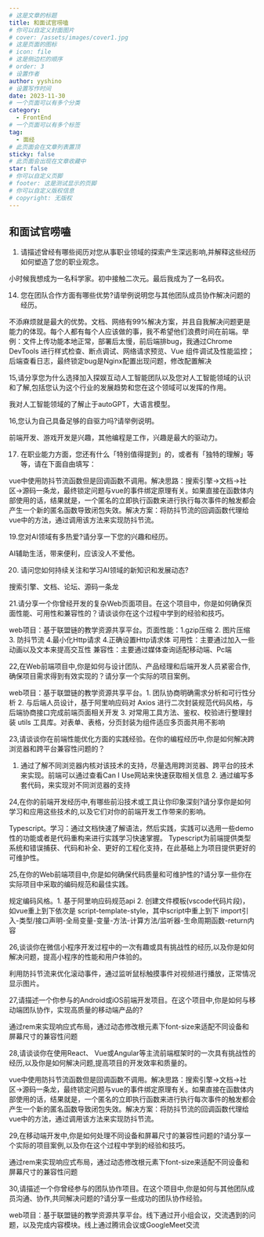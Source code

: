 ```yaml
---
# 这是文章的标题
title: 和面试官唠嗑
# 你可以自定义封面图片
# cover: /assets/images/cover1.jpg
# 这是页面的图标
# icon: file
# 这是侧边栏的顺序
# order: 3
# 设置作者
author: yyshino
# 设置写作时间
date: 2023-11-30
# 一个页面可以有多个分类
category:
  - FrontEnd
# 一个页面可以有多个标签
tag:
  - 面经
# 此页面会在文章列表置顶
sticky: false
# 此页面会出现在文章收藏中
star: false
# 你可以自定义页脚
# footer: 这是测试显示的页脚
# 你可以自定义版权信息
# copyright: 无版权
---
```


## 和面试官唠嗑

1.  请描述曾经有哪些阅历对您从事职业领域的探索产生深远影响,并解释这些经历如何塑造了您的职业观念。

小时候我想成为一名科学家。初中接触二次元。最后我成为了一名码农。



14. 您在团队合作方面有哪些优势?请举例说明您与其他团队成员协作解决问题的经历。

不添麻烦就是最大的优势。文档、网络有99%解决方案，并且自我解决问题更是能力的体现。每个人都有每个人应该做的事，我不希望他们浪费时间在前端。举例：文件上传功能本地正常，部署后太慢，前后端排bug，我通过Chrome DevTools 进行样式检查、断点调试、网络请求预览、Vue 组件调试及性能监控；后端查看日志，最终锁定bug是Nginx配置出现问题，修改配置解决



15,请分享您为什么选择加入探娱互动人工智能团队以及您对人工智能领域的认识和了解,包括您认为这个行业的发展趋势和您在这个领域可以发挥的作用。

我对人工智能领域的了解止于autoGPT，大语言模型。



16,您认为自己具备足够的自驱力吗?请举例说明。

前端开发、游戏开发是兴趣，其他编程是工作，兴趣是最大的驱动力。



17. 在职业能力方面，您还有什么「特别值得提到」的，或者有「独特的理解」等等，请在下面自由填写：

vue中使用防抖节流函数但是回调函数不调用。解决思路：搜索引擎->文档->社区->源码一条龙，最终锁定问题与vue的事件绑定原理有关。如果直接在函数体内部使用的话，结果就是，一个匿名的立即执行函数来进行执行每次事件的触发都会产生一个新的匿名函数导致闭包失效。解决方案：将防抖节流的回调函数代理给vue中的方法，通过调用该方法来实现防抖节流。



19.您对AI领域有多热爱?请分享一下您的兴趣和经历。

AI辅助生活，带来便利，应该没人不爱他。



20. 请问您如何持续关注和学习AI领域的新知识和发展动态?

搜索引擎、文档、论坛、源码一条龙



21.请分享一个你曾经开发的复杂Web页面项目。在这个项目中，你是如何确保页面性能、可用性和兼容性的？请谈谈你在这个过程中学到的经验和技巧。

web项目：基于联盟链的教学资源共享平台。页面性能：1.gzip压缩 2. 图片压缩 3. 防抖节流 4.最小化Http请求 4.正确设置Http请求体 可用性：主要通过加入一些动画以及文本来提高交互性 兼容性：主要通过媒体查询适配移动端、Pc端



22,在Web前端项目中,你是如何与设计团队、产品经理和后端开发人员紧密合作,确保项目需求得到有效实现的？请分享一个实际的项目案例。

web项目：基于联盟链的教学资源共享平台。1. 团队协商明确需求分析和可行性分析 2. 与后端人员设计，基于阿里响应码对 Axios 进行二次封装规范代码风格，与后端协商接口完成前端页面相关开发  3. 对常用工具方法、鉴权、校验进行整理封装 utils 工具库。对表单、表格，分页封装为组件适应多页面共用不影响



23,请谈谈你在前端性能优化方面的实践经验。在你的编程经历中,你是如何解决跨浏览器和跨平台兼容性问题的？

1. 通过了解不同浏览器内核对该技术的支持，尽量选用跨浏览器、跨平台的技术来实现。前端可以通过查看Can I Use网站来快速获取相关信息 2. 通过编写多套代码，来实现对不同浏览器的支持



24,在你的前端开发经历中,有哪些前沿技术或工具让你印象深刻?请分享你是如何学习和应用这些技术的,以及它们对你的前端开发工作带来的影响。

Typescript。学习：通过文档快速了解语法，然后实践，实践可以选用一些demo性的功能或者是代码重构来进行实践学习快速掌握。 Typescript为前端提供类型系统和错误捕获、代码和补全、更好的工程化支持，在此基础上为项目提供更好的可维护性。



25,在你的Web前端项目中,你是如何确保代码质量和可维护性的?请分享一些你在实际项目中采取的编码规范和最佳实践。

规定编码风格。1. 基于阿里响应码规范api 2. 创建文件模板(vscode代码片段)，如vue重上到下依次是 script-template-style，其中script中重上到下 import引入-类型/接口声明-全局变量-变量-方法-计算方法/监听器-生命周期函数-return内容



26,谈谈你在微信小程序开发过程中的一次有趣或具有挑战性的经历,以及你是如何解决问题，提高小程序的性能和用户体验的。

利用防抖节流来优化滚动事件，通过监听鼠标触摸事件对视频进行播放，正常情况显示图片。



27,请描述一个你参与的Android或iOS前端开发项目。在这个项目中,你是如何与移动端团队协作，实现高质量的移动端产品的?

通过rem来实现响应式布局，通过动态修改根元素下font-size来适配不同设备和屏幕尺寸的兼容性问题



28,请谈谈你在使用React、 Vue或Angular等主流前端框架时的一次具有挑战性的经历,以及你是如何解决问题,提高项目的开发效率和质量的。

vue中使用防抖节流函数但是回调函数不调用。解决思路：搜索引擎->文档->社区->源码一条龙，最终锁定问题与vue的事件绑定原理有关。如果直接在函数体内部使用的话，结果就是，一个匿名的立即执行函数来进行执行每次事件的触发都会产生一个新的匿名函数导致闭包失效。解决方案：将防抖节流的回调函数代理给vue中的方法，通过调用该方法来实现防抖节流。



29,在移动端开发中,你是如何处理不同设备和屏幕尺寸的兼容性问题的?请分享一个实际的项目案例,以及你在这个过程中学到的经验和技巧。

通过rem来实现响应式布局，通过动态修改根元素下font-size来适配不同设备和屏幕尺寸的兼容性问题



30,请描述一个你曾经参与的团队协作项目。在这个项目中,你是如何与其他团队成员沟通、协作,共同解决问题的?请分享一些成功的团队协作经验。

web项目：基于联盟链的教学资源共享平台。线下通过开小组会议，交流遇到的问题，以及完成内容模块。线上通过腾讯会议或GoogleMeet交流

